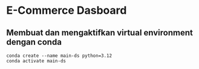 # E-Commerce Dasboard
## Membuat dan mengaktifkan virtual environment dengan conda
```
conda create --name main-ds python=3.12
conda activate main-ds
```
